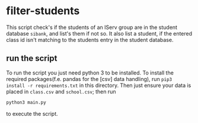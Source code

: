 # filter-students

This script check's if the students of an IServ group are in the student database `sibank`, and list's them if not so. It also list a student, if the entered class id isn't matching to the students entry in the student database.


## run the script

To run the script you just need python 3 to be installed. To install the required packages(f.e. pandas for the [csv] data handling), run `pip3 install -r requirements.txt` in this directory. Then just ensure your data is placed in `class.csv` and `school.csv`; then run 
```sh
python3 main.py
```
to execute the script.